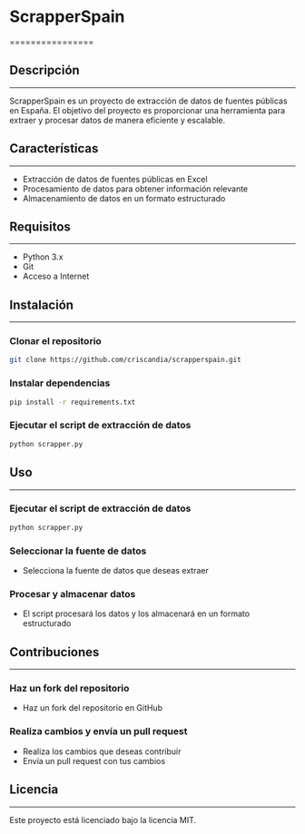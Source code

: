 

# ScrapperSpain
================

## Descripción
---------------

ScrapperSpain es un proyecto de extracción de datos de fuentes públicas en España. El objetivo del proyecto es proporcionar una herramienta para extraer y procesar datos de manera eficiente y escalable.

## Características
-------------------

* Extracción de datos de fuentes públicas en Excel
* Procesamiento de datos para obtener información relevante
* Almacenamiento de datos en un formato estructurado

## Requisitos
--------------

* Python 3.x
* Git
* Acceso a Internet

## Instalación
--------------

### Clonar el repositorio

```bash
git clone https://github.com/criscandia/scrapperspain.git
```

### Instalar dependencias

```bash
pip install -r requirements.txt
```

### Ejecutar el script de extracción de datos

```bash
python scrapper.py
```

## Uso
-----

### Ejecutar el script de extracción de datos

```bash
python scrapper.py
```

### Seleccionar la fuente de datos

* Selecciona la fuente de datos que deseas extraer

### Procesar y almacenar datos

* El script procesará los datos y los almacenará en un formato estructurado

## Contribuciones
----------------

### Haz un fork del repositorio

* Haz un fork del repositorio en GitHub

### Realiza cambios y envía un pull request

* Realiza los cambios que deseas contribuir
* Envía un pull request con tus cambios

## Licencia
------------

Este proyecto está licenciado bajo la licencia MIT.

